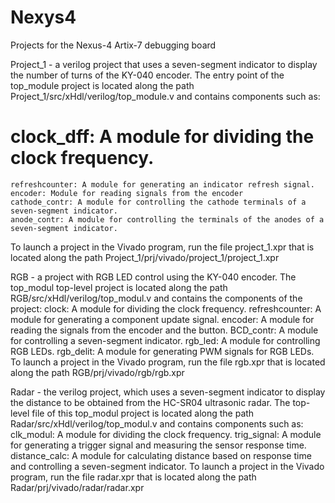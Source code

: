 # Nexys4
Projects for the Nexus-4 Artix-7 debugging board

Project_1 - a verilog project that uses a seven-segment indicator to display the number of turns of the KY-040 encoder.
The entry point of the top_module project is located along the path Project_1/src/xHdl/verilog/top_module.v and contains components such as:
#    clock_dff: A module for dividing the clock frequency.
    refreshcounter: A module for generating an indicator refresh signal.
    encoder: Module for reading signals from the encoder
    cathode_contr: A module for controlling the cathode terminals of a seven-segment indicator.
    anode_contr: A module for controlling the terminals of the anodes of a seven-segment indicator.
To launch a project in the Vivado program, run the file project_1.xpr that is located along the path Project_1/prj/vivado/project_1/project_1.xpr 

RGB - a project with RGB LED control using the KY-040 encoder. 
The top_modul top-level project is located along the path RGB/src/xHdl/verilog/top_modul.v and contains the components of the project:
clock: A module for dividing the clock frequency.
    refreshcounter: A module for generating a component update signal.
    encoder: A module for reading the signals from the encoder and the button.
    BCD_contr: A module for controlling a seven-segment indicator.
    rgb_led: A module for controlling RGB LEDs.
    rgb_delit: A module for generating PWM signals for RGB LEDs.
To launch a project in the Vivado program, run the file rgb.xpr that is located along the path RGB/prj/vivado/rgb/rgb.xpr      

Radar - the verilog project, which uses a seven-segment indicator to display the distance to be obtained from the HC-SR04 ultrasonic radar.
The top-level file of this top_modul project is located along the path Radar/src/xHdl/verilog/top_modul.v and contains components such as:
    clk_modul: A module for dividing the clock frequency.
    trig_signal: A module for generating a trigger signal and measuring the sensor response time.
    distance_calc: A module for calculating distance based on response time and controlling a seven-segment indicator.
To launch a project in the Vivado program, run the file radar.xpr that is located along the path Radar/prj/vivado/radar/radar.xpr    
